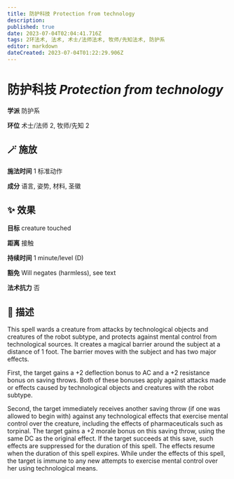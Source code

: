 ```yaml
---
title: 防护科技 Protection from technology
description: 
published: true
date: 2023-07-04T02:04:41.716Z
tags: 2环法术, 法术, 术士/法师法术, 牧师/先知法术, 防护系
editor: markdown
dateCreated: 2023-07-04T01:22:29.906Z
---
```


# **防护科技** *Protection from technology*

**学派** 防护系 

**环位** 术士/法师 2, 牧师/先知 2

## 🪄 施放

**施法时间** 1 标准动作

**成分** 语言, 姿势, 材料, 圣徽

## ✨ 效果 

**目标** creature touched 

**距离** 接触  

**持续时间** 1 minute/level (D) 

**豁免** Will negates (harmless), see text

**法术抗力** 否

## 📖 描述

This spell wards a creature from attacks by technological objects and creatures of the robot subtype, and protects against mental control from technological sources. It creates a magical barrier around the subject at a distance of 1 foot. The barrier moves with the subject and has two major effects.

First, the target gains a +2 deflection bonus to AC and a +2 resistance bonus on saving throws. Both of these bonuses apply against attacks made or effects caused by technological objects and creatures with the robot subtype.

Second, the target immediately receives another saving throw (if one was allowed to begin with) against any technological effects that exercise mental control over the creature, including the effects of pharmaceuticals such as torpinal. The target gains a +2 morale bonus on this saving throw, using the same DC as the original effect. If the target succeeds at this save, such effects are suppressed for the duration of this spell. The effects resume when the duration of this spell expires. While under the effects of this spell, the target is immune to any new attempts to exercise mental control over her using technological means.
    